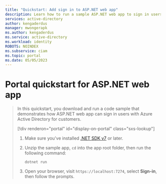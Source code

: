 ```yaml
---
title: "Quickstart: Add sign in to ASP.NET web app"
description: Learn how to run a sample ASP.NET web app to sign in users
services: active-directory
author: kengaderdus
manager: mwongerapk
ms.author: kengaderdus
ms.service: active-directory
ms.workload: identity
ROBOTS: NOINDEX
ms.subservice: ciam
ms.topic: portal
ms.date: 05/05/2023
---
```


# Portal quickstart for ASP.NET web app

> In this quickstart, you download and run a code sample that demonstrates how ASP.NET web app can sign in users with Azure Active Directory for customers.
>
> [!div renderon="portal" id="display-on-portal" class="sxs-lookup"]
> 1. Make sure you've installed [.NET SDK v7](https://dotnet.microsoft.com/download/dotnet/7.0) or later.
>
> 1. Unzip the sample app, `cd` into the app root folder, then run the following command:
>     ```console
>     dotnet run
>     ```
> 1. Open your browser, visit `https://localhost:7274`, select **Sign-in**, then follow the prompts.
>